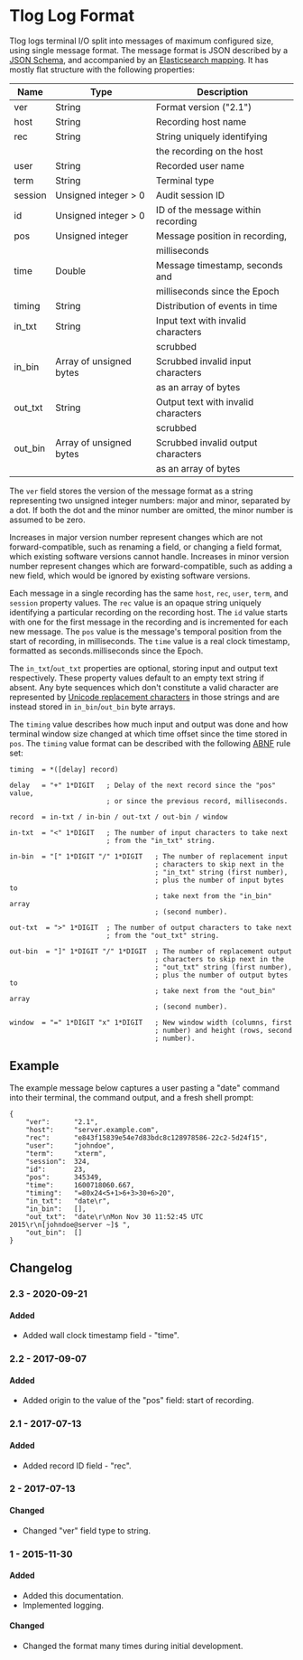 Tlog Log Format
===============

Tlog logs terminal I/O split into messages of maximum configured size, using
single message format. The message format is JSON described by a [JSON
Schema](schema.json), and accompanied by an [Elasticsearch
mapping](mapping.json). It has mostly flat structure with the following
properties:

| Name      | Type                      | Description
| --------- | ------------------------- | ----------------------
| ver       | String                    | Format version ("2.1")
| host      | String                    | Recording host name
| rec       | String                    | String uniquely identifying
|           |                           | the recording on the host
| user      | String                    | Recorded user name
| term      | String                    | Terminal type
| session   | Unsigned integer > 0      | Audit session ID
| id        | Unsigned integer > 0      | ID of the message within recording
| pos       | Unsigned integer          | Message position in recording,
|           |                           | milliseconds
| time      | Double                    | Message timestamp, seconds and
|           |                           | milliseconds since the Epoch
| timing    | String                    | Distribution of events in time
| in_txt    | String                    | Input text with invalid characters
|           |                           | scrubbed
| in_bin    | Array of unsigned bytes   | Scrubbed invalid input characters
|           |                           | as an array of bytes
| out_txt   | String                    | Output text with invalid characters
|           |                           | scrubbed
| out_bin   | Array of unsigned bytes   | Scrubbed invalid output characters
|           |                           | as an array of bytes

The `ver` field stores the version of the message format as a string
representing two unsigned integer numbers: major and minor, separated by a
dot. If both the dot and the minor number are omitted, the minor number is
assumed to be zero.

Increases in major version number represent changes which are not
forward-compatible, such as renaming a field, or changing a field format,
which existing software versions cannot handle. Increases in minor version
number represent changes which are forward-compatible, such as adding a new
field, which would be ignored by existing software versions.

Each message in a single recording has the same `host`, `rec`, `user`, `term`,
and `session` property values. The `rec` value is an opaque string uniquely
identifying a particular recording on the recording host. The `id` value
starts with one for the first message in the recording and is incremented for
each new message. The `pos` value is the message's temporal position from the
start of recording, in milliseconds. The `time` value is a real clock
timestamp, formatted as seconds.milliseconds since the Epoch.

The `in_txt`/`out_txt` properties are optional, storing input and output
text respectively. These property values default to an empty text string if
absent. Any byte sequences which don't constitute a valid character are
represented by [Unicode replacement characters][replacement_character] in
those strings and are instead stored in `in_bin`/`out_bin` byte arrays.

The `timing` value describes how much input and output was done and how
terminal window size changed at which time offset since the time stored in
`pos`.  The `timing` value format can be described with the following
[ABNF][ABNF] rule set:

    timing  = *([delay] record)

    delay   = "+" 1*DIGIT   ; Delay of the next record since the "pos" value,
                            ; or since the previous record, milliseconds.

    record  = in-txt / in-bin / out-txt / out-bin / window

    in-txt  = "<" 1*DIGIT   ; The number of input characters to take next
                            ; from the "in_txt" string.

    in-bin  = "[" 1*DIGIT "/" 1*DIGIT   ; The number of replacement input
                                        ; characters to skip next in the
                                        ; "in_txt" string (first number),
                                        ; plus the number of input bytes to
                                        ; take next from the "in_bin" array
                                        ; (second number).

    out-txt  = ">" 1*DIGIT  ; The number of output characters to take next
                            ; from the "out_txt" string.

    out-bin  = "]" 1*DIGIT "/" 1*DIGIT  ; The number of replacement output
                                        ; characters to skip next in the
                                        ; "out_txt" string (first number),
                                        ; plus the number of output bytes to
                                        ; take next from the "out_bin" array
                                        ; (second number).

    window  = "=" 1*DIGIT "x" 1*DIGIT   ; New window width (columns, first
                                        ; number) and height (rows, second
                                        ; number).

Example
-------

The example message below captures a user pasting a "date" command into their
terminal, the command output, and a fresh shell prompt:

    {
        "ver":      "2.1",
        "host":     "server.example.com",
        "rec":      "e843f15839e54e7d83bdc8c128978586-22c2-5d24f15",
        "user":     "johndoe",
        "term":     "xterm",
        "session":  324,
        "id":       23,
        "pos":      345349,
        "time":     1600718060.667,
        "timing":   "=80x24<5+1>6+3>30+6>20",
        "in_txt":   "date\r",
        "in_bin":   [],
        "out_txt":  "date\r\nMon Nov 30 11:52:45 UTC 2015\r\n[johndoe@server ~]$ ",
        "out_bin":  []
    }

Changelog
---------

### 2.3 - 2020-09-21
#### Added
- Added wall clock timestamp field - "time".

### 2.2 - 2017-09-07
#### Added
- Added origin to the value of the "pos" field: start of recording.

### 2.1 - 2017-07-13
#### Added
- Added record ID field - "rec".

### 2 - 2017-07-13
#### Changed
- Changed "ver" field type to string.

### 1 - 2015-11-30
#### Added
- Added this documentation.
- Implemented logging.
#### Changed
- Changed the format many times during initial development.

[replacement_character]: https://en.wikipedia.org/wiki/Specials_%28Unicode_block%29#Replacement_character
[ABNF]: https://tools.ietf.org/html/rfc5234
